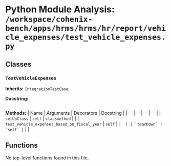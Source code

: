 # Python Module Analysis: `/workspace/cohenix-bench/apps/hrms/hrms/hr/report/vehicle_expenses/test_vehicle_expenses.py`

## Classes

### `TestVehicleExpenses`
**Inherits:** `IntegrationTestCase`


**Docstring:**
```

```

**Methods:**
| Name | Arguments | Decorators | Docstring |
|---|---|---|---|
| `setUpClass` | `self` | `classmethod` |  |
| `test_vehicle_expenses_based_on_fiscal_year` | `self` | `` |  |
| `tearDown` | `self` | `` |  |





## Functions

No top-level functions found in this file.
